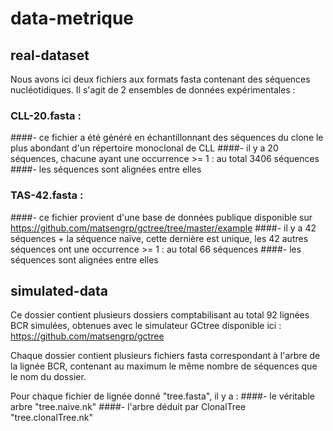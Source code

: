 # data-metrique

## real-dataset

Nous avons ici deux fichiers aux formats fasta contenant des séquences nucléotidiques.
Il s'agit de 2 ensembles de données expérimentales :
     
   ### CLL-20.fasta :   
   ####- ce fichier a été généré en échantillonnant des séquences du clone le plus abondant d'un répertoire monoclonal de CLL
   ####- il y a 20 séquences, chacune ayant une occurrence >= 1 : au total 3406 séquences
   ####- les séquences sont alignées entre elles
   ### TAS-42.fasta : 
   ####- ce fichier provient d'une base de données publique disponible sur https://github.com/matsengrp/gctree/tree/master/example
   ####- il y a 42 séquences + la séquence naïve, cette dernière est unique, les 42 autres séquences ont une occurrence >= 1 : au total 66 séquences
   ####- les séquences sont alignées entre elles
                      
## simulated-data

Ce dossier contient plusieurs dossiers comptabilisant au total 92 lignées BCR simulées,
obtenues avec le simulateur GCtree disponible ici : https://github.com/matsengrp/gctree

Chaque dossier contient plusieurs fichiers fasta correspondant à l'arbre de la lignée BCR,
contenant au maximum le même nombre de séquences que le nom du dossier.

Pour chaque fichier de lignée donné "tree.fasta", il y a :
    ####- le véritable arbre "tree.naive.nk"
    ####- l'arbre déduit par ClonalTree "tree.clonalTree.nk"
